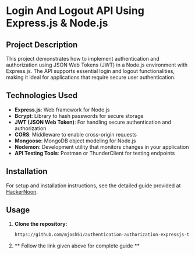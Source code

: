 # Login And Logout API Using Express.js & Node.js

## Project Description
This project demonstrates how to implement authentication and authorization using JSON Web Tokens (JWT) in a Node.js environment with Express.js. The API supports essential login and logout functionalities, making it ideal for applications that require secure user authentication.

## Technologies Used
- **Express.js**: Web framework for Node.js
- **Bcrypt**: Library to hash passwords for secure storage
- **JWT (JSON Web Token)**: For handling secure authentication and authorization
- **CORS**: Middleware to enable cross-origin requests
- **Mongoose**: MongoDB object modeling for Node.js
- **Nodemon**: Development utility that monitors changes in your application
- **API Testing Tools**: Postman or ThunderClient for testing endpoints

## Installation
For setup and installation instructions, see the detailed guide provided at [HackerNoon](https://hackernoon.com/build-a-login-and-logout-api-using-expressjs-nodejs?ref=dailydev).

## Usage
1. **Clone the repository:**
   ```bash
   https://github.com/mjosh51/authentication-authorization-expressjs-tutorial-starterfiles?ref=hackernoon.com
2. ** Follow the link given above for complete guide **
